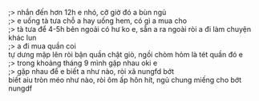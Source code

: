 ;> nhắn đến hơn 12h e nhó, cỡ giờ đó a bùn ngủ<br>
;> e uống tà tưa chỗ a hay uống hem, có gì a mua cho<br>
;> tà tưa để 4-5h bên ngoải có hư ko e, sẵn a ra ngoài ròi a đi làm chuyện khác lun<br>
;> a đi mua quần coi<br>
tự dưng mập lên ròi bận quần chật giò, ngồi chòm hỏm là tét quần đó e<br>
;> trong khoảng tháng 9 mình gặp nhau oki e<br>
;> gặp nhau để e biết a như nào, ròi xã nungfd bớt<br>
biết aiu tròn méo như nào, ròi ôm ấp hôn hít, ngủ chung miếng cho bớt nungdf
